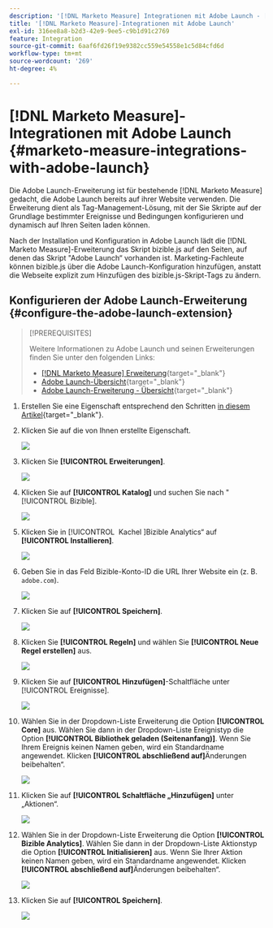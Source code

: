 ```yaml
---
description: '[!DNL Marketo Measure] Integrationen mit Adobe Launch - [!DNL Marketo Measure]'
title: '[!DNL Marketo Measure]-Integrationen mit Adobe Launch'
exl-id: 316ee8a8-b2d3-42e9-9ee5-c9b1d91c2769
feature: Integration
source-git-commit: 6aaf6fd26f19e9382cc559e54558e1c5d84cfd6d
workflow-type: tm+mt
source-wordcount: '269'
ht-degree: 4%

---
```


# [!DNL Marketo Measure]-Integrationen mit Adobe Launch {#marketo-measure-integrations-with-adobe-launch}

Die Adobe Launch-Erweiterung ist für bestehende [!DNL Marketo Measure] gedacht, die Adobe Launch bereits auf ihrer Website verwenden. Die Erweiterung dient als Tag-Management-Lösung, mit der Sie Skripte auf der Grundlage bestimmter Ereignisse und Bedingungen konfigurieren und dynamisch auf Ihren Seiten laden können.

Nach der Installation und Konfiguration in Adobe Launch lädt die [!DNL Marketo Measure]-Erweiterung das Skript bizible.js auf den Seiten, auf denen das Skript &quot;Adobe Launch“ vorhanden ist. Marketing-Fachleute können bizible.js über die Adobe Launch-Konfiguration hinzufügen, anstatt die Webseite explizit zum Hinzufügen des bizible.js-Skript-Tags zu ändern.

## Konfigurieren der Adobe Launch-Erweiterung {#configure-the-adobe-launch-extension}

>[!PREREQUISITES]
>
>Weitere Informationen zu Adobe Launch und seinen Erweiterungen finden Sie unter den folgenden Links:
>
>* [[!DNL Marketo Measure] Erweiterung](https://experienceleague.adobe.com/docs/experience-platform/destinations/catalog/email/bizible.html?lang=de#catalog){target="_blank"}
>* [Adobe Launch-Übersicht](https://experienceleague.adobe.com/docs/platform-learn/implement-in-websites/overview.html?lang=de){target="_blank"}
>* [Adobe Launch-Erweiterung - Übersicht](https://experienceleague.adobe.com/docs/experience-platform/tags/extension-dev/overview.html?lang=de){target="_blank"}

1. Erstellen Sie eine Eigenschaft entsprechend den Schritten [in diesem Artikel](https://experienceleague.adobe.com/docs/platform-learn/implement-in-websites/configure-tags/create-a-property.html?lang=de#go-to-the-data-collection-interface){target="_blank"}.

1. Klicken Sie auf die von Ihnen erstellte Eigenschaft.

   ![](assets/marketo-measure-integrations-with-adobe-launch-1.png)

1. Klicken Sie **[!UICONTROL Erweiterungen]**.

   ![](assets/marketo-measure-integrations-with-adobe-launch-2.png)

1. Klicken Sie auf **[!UICONTROL Katalog]** und suchen Sie nach &quot;[!UICONTROL Bizible].

   ![](assets/marketo-measure-integrations-with-adobe-launch-3.png)

1. Klicken Sie in [!UICONTROL &#x200B; Kachel &#x200B;]Bizible Analytics“ auf **[!UICONTROL Installieren]**.

   ![](assets/marketo-measure-integrations-with-adobe-launch-4.png)

1. Geben Sie in das Feld Bizible-Konto-ID die URL Ihrer Website ein (z. B. `adobe.com`).

   ![](assets/marketo-measure-integrations-with-adobe-launch-5.png)

1. Klicken Sie auf **[!UICONTROL Speichern]**.

   ![](assets/marketo-measure-integrations-with-adobe-launch-6.png)

1. Klicken Sie **[!UICONTROL Regeln]** und wählen Sie **[!UICONTROL Neue Regel erstellen]** aus.

   ![](assets/marketo-measure-integrations-with-adobe-launch-7.png)

1. Klicken Sie auf **[!UICONTROL Hinzufügen]**-Schaltfläche unter [!UICONTROL Ereignisse].

   ![](assets/marketo-measure-integrations-with-adobe-launch-8.png)

1. Wählen Sie in der Dropdown-Liste Erweiterung die Option **[!UICONTROL Core]** aus. Wählen Sie dann in der Dropdown-Liste Ereignistyp die Option **[!UICONTROL Bibliothek geladen (Seitenanfang)]**. Wenn Sie Ihrem Ereignis keinen Namen geben, wird ein Standardname angewendet. Klicken **[!UICONTROL abschließend auf]**&#x200B;Änderungen beibehalten“.

   ![](assets/marketo-measure-integrations-with-adobe-launch-9.png)

1. Klicken Sie auf **[!UICONTROL Schaltfläche „Hinzufügen]** unter „Aktionen“.

   ![](assets/marketo-measure-integrations-with-adobe-launch-10.png)

1. Wählen Sie in der Dropdown-Liste Erweiterung die Option **[!UICONTROL Bizible Analytics]**. Wählen Sie dann in der Dropdown-Liste Aktionstyp die Option **[!UICONTROL Initialisieren]** aus. Wenn Sie Ihrer Aktion keinen Namen geben, wird ein Standardname angewendet. Klicken **[!UICONTROL abschließend auf]**&#x200B;Änderungen beibehalten“.

   ![](assets/marketo-measure-integrations-with-adobe-launch-11.png)

1. Klicken Sie auf **[!UICONTROL Speichern]**.

   ![](assets/marketo-measure-integrations-with-adobe-launch-12.png)

